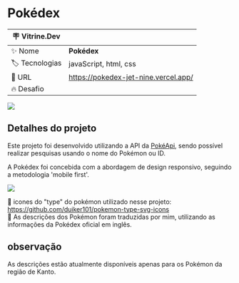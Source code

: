 # Pokédex

| :placard: Vitrine.Dev |     |
| -------------  | --- |
| :sparkles: Nome        | **Pokédex**
| :label: Tecnologias | javaScript, html, css
| :rocket: URL         | https://pokedex-jet-nine.vercel.app/
| :fire: Desafio     |

![](https://imgur.com/vgYabpY.jpg#vitrinedev)

## Detalhes do projeto

Este projeto foi desenvolvido utilizando a API da <a href="https://pokeapi.co/">PokéApi</a>,
sendo possível realizar pesquisas usando o nome do Pokémon ou ID.

A Pokédex foi concebida com a abordagem de design responsivo, seguindo a metodologia 'mobile first'.

![](https://imgur.com/sUyeYms.jpg)

🌟 icones do "type" do pokémon utilizado nesse projeto: https://github.com/duiker101/pokemon-type-svg-icons </br>
🌟 As descrições dos Pokémon foram traduzidas por mim, utilizando as informações da Pokédex oficial em inglês.

## observação

As descrições estão atualmente disponíveis apenas para os Pokémon da região de Kanto.
